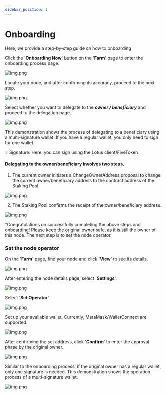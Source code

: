 ```yaml
---
sidebar_position: 1
---
```


# Onboarding

Here, we provide a step-by-step guide on how to onboarding

Click the '**Onboarding Now**' button on the '**Farm**' page to enter the onboarding process page.

![img.png](imgs/onboard-start.png)

Locate your node, and after confirming its accuracy, proceed to the next step.

![img.png](imgs/node-select.png)

Select whether you want to delegate to the _**owner / beneficiary**_ and proceed to the delegation page. 

![img.png](imgs/select_delegate.png)

This demonstration shows the process of delegating to a beneficiary using a multi-signature wallet. If you have a regular wallet, you only need to sign for one wallet.

 💡 Signature: Here, you can sign using the Lotus client/FiveToken

#### Delegating to the owner/beneficiary involves two steps.

1.  The current owner initiates a ChangeOwnerAddress proposal to change the current owner/beneficiary address to the contract address of the Staking Pool.

![img.png](imgs/changeOwnerAddress.png)

2.  The Staking Pool confirms the receipt of the owner/beneficiary address.

![img.png](imgs/confirms_receipt.png)

"Congratulations on successfully completing the above steps and onboarding! Please keep the original owner safe, as it is still the owner of this node. The next step is to set the node operator.

### Set the node operator

On the '**Farm**' page, find your node and click '**View**' to see its details.

![img.png](imgs/view_node_detail.png)

After entering the node details page, select '**Settings**'.

![img.png](imgs/node_setting.png)

Select '**Set Operator**'.

![img.png](imgs/set_operator.png)

Set up your available wallet. Currently, MetaMask/WalletConnect are supported.

![img.png](imgs/set_wallet.png.png)

After confirming the set address, click '**Confirm**' to enter the approval phase by the original owner.

![img.png](imgs/confirm_wallet.png)

Similar to the onboarding process, if the original owner has a regular wallet, only one signature is needed. This demonstration shows the operation process of a multi-signature wallet.

![img.png](imgs/finish_setting.png)



